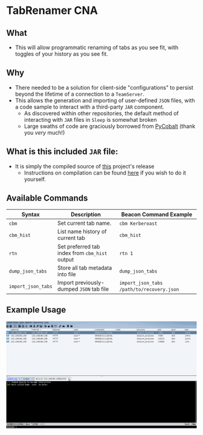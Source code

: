 # TabRenamer CNA

## What
- This will allow programmatic renaming of tabs as you see fit, with toggles of your history as you see fit.

## Why
- There needed to be a solution for client-side "configurations" to persist beyond the lifetime of a connection to a `TeamServer`.
- This allows the generation and importing of user-defined `JSON` files, with a code sample to interact with a third-party `JAR` component.
    - As discovered within other repositories, the default method of interacting with `JAR` files in `Sleep` is somewhat broken
    - Large swaths of code are graciously borrowed from [PyCobalt](https://github.com/dcsync/pycobalt) (thank you *very* much!)

## What is this included `JAR` file:
- It is simply the compiled source of [this](https://github.com/stleary/JSON-java/releases/tag/20220320) project's release
    - Instructions on compilation can be found [here](https://github.com/stleary/JSON-java#build-instructions) if you wish to do it yourself.

## Available Commands
| Syntax | Description | Beacon Command Example |
| --- | ----------- | ----------- |
| `cbm` | Set current tab name. | `cbm Kerberoast` | 
| `cbm_hist` | List name history of current tab| `cbm_hist` |
| `rtn` |  Set preferred tab index from `cbm_hist` output | `rtn 1` |
| `dump_json_tabs` | Store all tab metadata into file | `dump_json_tabs` |
| `import_json_tabs` | Import previously-dumped `JSON` tab file | `import_json_tabs /path/to/recovery.json` |

## Example Usage
![](IMG/usage.gif)